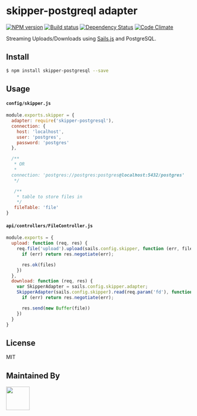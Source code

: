 # skipper-postgreql adapter

[![NPM version][npm-image]][npm-url]
[![Build status][ci-image]][ci-url]
[![Dependency Status][daviddm-image]][daviddm-url]
[![Code Climate][codeclimate-image]][codeclimate-url]

Streaming Uploads/Downloads using [Sails.js](http://sailsjs.org) and PostgreSQL.

## Install

```sh
$ npm install skipper-postgresql --save
```

## Usage

#### `config/skipper.js`
```js
module.exports.skipper = {
  adapter: require('skipper-postgresql'),
  connection: {
    host: 'localhost',
    user: 'postgres',
    password: 'postgres'
  },

  /**
   * OR
   *
  connection: 'postgres://postgres:postgres@localhost:5432/postgres'
   */

   /**
    * table to store files in
    */
   fileTable: 'file'
}
```

#### `api/controllers/FileController.js`
```js
module.exports = {
  upload: function (req, res) {
    req.file('upload').upload(sails.config.skipper, function (err, files) {
      if (err) return res.negotiate(err);

      res.ok(files)
    })
  },
  download: function (req, res) {
    var SkipperAdapter = sails.config.skipper.adapter;
    SkipperAdapter(sails.config.skipper).read(req.param('fd'), function (err, file) {
      if (err) return res.negotiate(err);

      res.send(new Buffer(file))
    })
  }
}
```

## License
MIT

## Maintained By
[<img src='http://i.imgur.com/Y03Jgmf.png' height='64px'>](http://langa.io)

[npm-image]: https://img.shields.io/npm/v/skipper-postgresql.svg?style=flat-square
[npm-url]: https://npmjs.org/package/skipper-postgresql
[ci-image]: https://img.shields.io/travis/skipperjs/skipper-postgresql/master.svg?style=flat-square
[ci-url]: https://travis-ci.org/skipperjs/skipper-postgresql
[daviddm-image]: http://img.shields.io/david/skipperjs/skipper-postgresql.svg?style=flat-square
[daviddm-url]: https://david-dm.org/skipperjs/skipper-postgresql
[codeclimate-image]: https://img.shields.io/codeclimate/github/skipperjs/skipper-postgresql.svg?style=flat-square
[codeclimate-url]: https://codeclimate.com/github/skipperjs/skipper-postgresql
